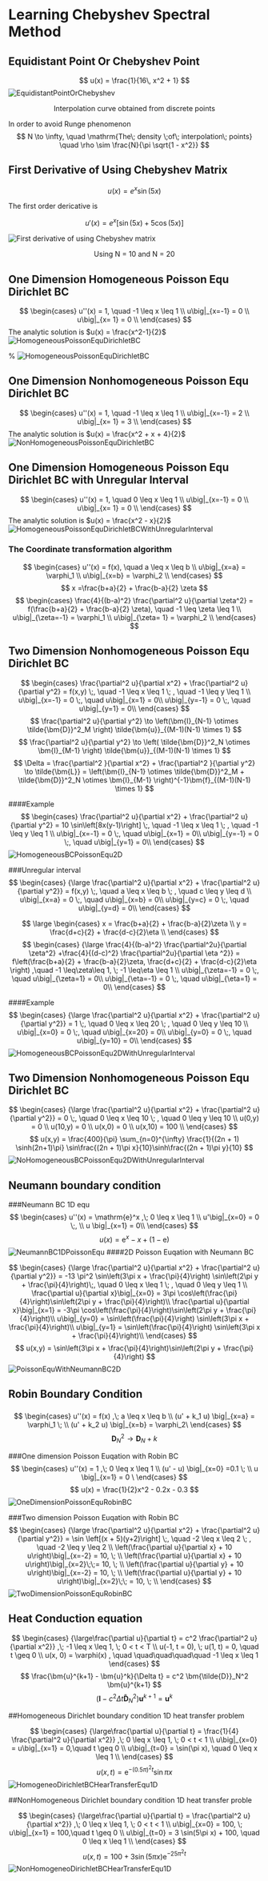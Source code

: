 Learning Chebyshev Spectral Method
=================

Equidistant Point Or Chebyshev Point
-----------------
$$
u(x) = \frac{1}{16\, x^2 + 1}
$$
![EquidistantPointOrChebyshev](Figures\EquidistantPointOrChebyshev.jpg 'hello')
<center>Interpolation curve obtained from discrete points</center>


In order to avoid Runge phenomenon
$$
N \to \infty, \quad \mathrm{The\; density \;of\; interpolation\; points} \quad \rho \sim \frac{N}{\pi \sqrt{1 - x^2}}
$$

First Derivative of Using Chebyshev Matrix
----------------------------------------
$$
u(x) = e^x \sin(5x)
$$

The first order dericative is

$$
u'(x) = e^x \left[\sin(5x) + 5 \cos(5x) \right]
$$

<!-- <center>Using N = 10 and N = 20</center> -->

![First derivative of using Chebyshev matrix](Figures/FirstDerivativeOfChebyshev.png)
<center>Using N = 10 and N = 20</center>

One Dimension Homogeneous Poisson Equ Dirichlet BC
--------------------------------------
$$
\begin{cases}
u''(x) = 1,   \quad -1 \leq x \leq 1  \\
u\big|_{x=-1} = 0 \\
u\big|_{x= 1} = 0 \\
\end{cases}
$$
The analytic solution is $u(x) = \frac{x^2-1}{2}$
![HomogeneousPoissonEquDirichletBC](Figures\HomogeneousPoissonEquDirichletBC.png)

%  ![HomogeneousPoissonEquDirichletBC]("Figures\FirstDerivativeOfChebyshev.png")

One Dimension Nonhomogeneous Poisson Equ Dirichlet BC
--------------------------------------

$$
\begin{cases}
u''(x) = 1,   \quad -1 \leq x \leq 1  \\
u\big|_{x=-1} = 2 \\
u\big|_{x= 1} = 3 \\
\end{cases}
$$
The analytic solution is $u(x) = \frac{x^2 + x + 4}{2}$
![NonHomogeneousPoissonEquDirichletBC](Figures\NonHomogeneousPoissonEquDirichletBC.png)

One Dimension Homogeneous Poisson Equ Dirichlet BC with Unregular Interval 
--------------------------------------
$$
\begin{cases}
u''(x) = 1,   \quad 0 \leq x \leq 1  \\
u\big|_{x=-1} = 0 \\
u\big|_{x= 1} = 0 \\
\end{cases}
$$
The analytic solution is $u(x) = \frac{x^2 - x}{2}$
![HomogeneousPoissonEquDirichletBCWithUnregularInterval](Figures\HomogeneousPoissonEquDirichletBCWithUnregularInterval.png)

### The  Coordinate transformation algorithm
$$
\begin{cases}
u''(x) = f(x),   \quad a \leq x \leq b  \\
u\big|_{x=a} = \varphi_1 \\
u\big|_{x=b} = \varphi_2 \\
\end{cases}
$$
$$
x =\frac{b+a}{2} +  \frac{b-a}{2} \zeta
$$
$$
\begin{cases}
\frac{4}{(b-a)^2} \frac{\partial^2 u}{\partial \zeta^2}  = f(\frac{b+a}{2} +  \frac{b-a}{2} \zeta),   \quad -1 \leq \zeta \leq 1  \\
u\big|_{\zeta=-1} = \varphi_1 \\
u\big|_{\zeta= 1} = \varphi_2 \\
\end{cases}
$$

Two Dimension Nonhomogeneous Poisson Equ Dirichlet BC
----------------------------
$$
\begin{cases}
\frac{\partial^2 u}{\partial x^2} + \frac{\partial^2 u}{\partial y^2} = f(x,y) \;,   \quad -1 \leq x \leq 1 \; ,   \quad -1 \leq y \leq 1 \\
u\big|_{x=-1} = 0 \;, \quad u\big|_{x=1} = 0\\
u\big|_{y=-1} = 0 \;, \quad u\big|_{y=1} = 0\\
\end{cases}
$$
$$
\frac{\partial^2 u}{\partial y^2} \to \left(\bm{I}_{N-1} \otimes \tilde{\bm{D}}^2_M  \right) \tilde{\bm{u}}_{(M-1)(N-1) \times 1}
$$
$$
\frac{\partial^2 u}{\partial y^2} \to \left( \tilde{\bm{D}}^2_N \otimes \bm{I}_{M-1} \right) \tilde{\bm{u}}_{(M-1)(N-1) \times 1}
$$
$$
\Delta = \frac{\partial^2 }{\partial x^2} + \frac{\partial^2 }{\partial y^2}
\to \tilde{\bm{L}} 
= \left(\bm{I}_{N-1} \otimes  \tilde{\bm{D}}^2_M + \tilde{\bm{D}}^2_N \otimes \bm{I}_{M-1} \right)^{-1}\bm{f}_{(M-1)(N-1) \times 1}
$$

####Example 
$$
\begin{cases}
\frac{\partial^2 u}{\partial x^2} + \frac{\partial^2 u}{\partial y^2} = 10 \sin\left[8x(y-1)\right] \;,   \quad -1 \leq x \leq 1 \; ,   \quad -1 \leq y \leq 1 \\
u\big|_{x=-1} = 0 \;, \quad u\big|_{x=1} = 0\\
u\big|_{y=-1} = 0 \;, \quad u\big|_{y=1} = 0\\
\end{cases}
$$
![HomogeneousBCPoissonEqu2D](Figures/HomogeneousBCPoissonEqu2D.png)

###Unregular interval
$$
\begin{cases}
{\large \frac{\partial^2 u}{\partial x^2} + \frac{\partial^2 u}{\partial y^2}} = f(x,y) \;,   \quad a \leq x \leq b \; ,   \quad c \leq y \leq d \\
u\big|_{x=a} = 0 \;, \quad u\big|_{x=b} = 0\\
u\big|_{y=c} = 0 \;, \quad u\big|_{y=d} = 0\\
\end{cases}
$$

$$
\large
\begin{cases}
   x = \frac{b+a}{2} +  \frac{b-a}{2}\zeta \\
   y = \frac{d+c}{2} +  \frac{d-c}{2}\eta \\
\end{cases}
$$
$$
\begin{cases}
   {\large \frac{4}{(b-a)^2} \frac{\partial^2u}{\partial \zeta^2} 
   +\frac{4}{(d-c)^2} \frac{\partial^2u}{\partial \eta ^2}}  
   = f\left(\frac{b+a}{2} +  \frac{b-a}{2}\zeta, \frac{d+c}{2} +  \frac{d-c}{2}\eta \right) ,\quad
   -1 \leq\zeta\leq 1, \; -1 \leq\eta \leq 1 \\
    u\big|_{\zeta=-1} = 0 \;, \quad u\big|_{\zeta=1} = 0\\
    u\big|_{\eta=-1} = 0 \;, \quad u\big|_{\eta=1} = 0\\
\end{cases}
$$

####Example 
$$
\begin{cases}
{\large \frac{\partial^2 u}{\partial x^2} + \frac{\partial^2 u}{\partial y^2}} = 1 \;,  
 \quad 0 \leq x \leq 20 \; ,   \quad 0 \leq y \leq 10 \\
u\big|_{x=0} = 0 \;, \quad u\big|_{x=20} = 0\\
u\big|_{y=0} = 0 \;, \quad u\big|_{y=10} = 0\\
\end{cases}
$$
![HomogeneousBCPoissonEqu2DWithUnregularInterval](Figures/HomogeneousBCPoissonEqu2DWithUnregularInterval.png)

Two Dimension Nonhomogeneous Poisson Equ Dirichlet BC
------------------------
$$
\begin{cases}
{\large \frac{\partial^2 u}{\partial x^2} + \frac{\partial^2 u}{\partial y^2}} = 0 \;,  
 \quad 0 \leq x \leq 10 \; ,   \quad 0 \leq y \leq 10 \\
u(0,y) = 0 \\
u(10,y) = 0 \\
u(x,0) = 0 \\
u(x,10) = 100 \\
\end{cases}
$$
$$
u(x,y) = \frac{400}{\pi}
\sum_{n=0}^{\infty} \frac{1}{(2n + 1) \sinh(2n+1)\pi}
\sin\frac{(2n + 1)\pi x}{10}\sinh\frac{(2n + 1)\pi y}{10}
$$
![NoHomogeneousBCPoissonEqu2DWithUnregularInterval](Figures/NoHomogeneousBCPoissonEqu2DWithUnregularInterval.png)

Neumann boundary condition
----------------
###Neumann BC 1D equ
$$
\begin{cases}
u''(x) = \mathrm{e}^x ,\; 0 \leq x \leq 1 \\
u'\big|_{x=0} = 0 \;, \\
u \big|_{x=1} = 0\\
\end{cases}
$$
$$
u(x) = \mathrm{e}^x - x + (1-\mathrm{e})
$$
![NeumannBC1DPoissonEqu](Figures/NeumannBC1DPoissonEqu.png)
####2D Poisson Euqation with Neumann BC

$$
\begin{cases}
{\large \frac{\partial^2 u}{\partial x^2} + \frac{\partial^2 u}{\partial y^2}} 
= -13 \pi^2 \sin\left(3\pi x + \frac{\pi}{4}\right) \sin\left(2\pi y + \frac{\pi}{4}\right)\;,  
 \quad 0 \leq x \leq 1 \; ,   \quad 0 \leq y \leq 1 \\
 \frac{\partial u}{\partial x}\big|_{x=0} = 3\pi \cos\left(\frac{\pi}{4}\right)\sin\left(2\pi y + \frac{\pi}{4}\right)\\
 \frac{\partial u}{\partial x}\big|_{x=1} = -3\pi \cos\left(\frac{\pi}{4}\right)\sin\left(2\pi y + \frac{\pi}{4}\right)\\
 u\big|_{y=0} = \sin\left(\frac{\pi}{4}\right) \sin\left(3\pi x + \frac{\pi}{4}\right)\\
 u\big|_{y=1} = \sin\left(\frac{\pi}{4}\right) \sin\left(3\pi x + \frac{\pi}{4}\right)\\
\end{cases}
$$
$$
u(x,y) = \sin\left(3\pi x + \frac{\pi}{4}\right)\sin\left(2\pi y + \frac{\pi}{4}\right)
$$
![PoissonEquWithNeumannBC2D](Figures/PoissonEquWithNeumannBC2D.png)

Robin Boundary Condition
----------------------
###
$$
\begin{cases}
u''(x) = f(x) ,\; a \leq x \leq b \\
(u' + k_1 u) \big|_{x=a} = \varphi_1 \; \\
(u' + k_2 u) \big|_{x=b} = \varphi_2\
\end{cases}
$$
$$
\bm{D}_N^2 \to \bm{D}_N + k
$$

###One dimension Poisson Euqation with Robin BC
$$
\begin{cases}
u''(x) = 1 ,\; 0 \leq x \leq 1 \\
(u' - u) \big|_{x=0} =0.1 \; \\
u \big|_{x=1} = 0 \
\end{cases}
$$
$$
u(x) = \frac{1}{2}x^2 - 0.2x - 0.3
$$
![OneDimensionPoissonEquRobinBC](Figures/OneDimensionPoissonEquRobinBC.png)

###Two dimension Poisson Euqation with Robin BC
$$
\begin{cases}
{\large \frac{\partial^2 u}{\partial x^2} + \frac{\partial^2 u}{\partial y^2}} 
= \sin \left[(x + 5)(y+2)\right] \;,  
 \quad -2 \leq x \leq 2 \; ,   \quad -2 \leq y \leq 2 \\
 \left(\frac{\partial u}{\partial x} + 10 u\right)\big|_{x=-2} = 10, \; \\
 \left(\frac{\partial u}{\partial x} + 10 u\right)\big|_{x=2}\;\;= 10, \; \\
 \left(\frac{\partial u}{\partial y} + 10 u\right)\big|_{x=-2} = 10, \; \\
 \left(\frac{\partial u}{\partial y} + 10 u\right)\big|_{x=2}\;\; = 10, \; \\
\end{cases}
$$
![TwoDimensionPoissonEquRobinBC](Figures/TwoDimensionPoissonEquRobinBC.png)

Heat Conduction equation
-------------

$$
\begin{cases}
{\large\frac{\partial u}{\partial t} = c^2 \frac{\partial^2 u}{\partial x^2}} ,\; 
-1 \leq x \leq 1, \; 0 < t < T \\
u(-1, t = 0), \; u(1, t) = 0, \quad t \geq 0 \\
u(x, 0) = \varphi(x) , \quad \quad\quad\quad\quad -1 \leq x \leq 1
\end{cases}
$$
$$
\frac{\bm{u}^{k+1} - \bm{u}^k}{\Delta t}
= c^2 \bm{\tilde{D}}_N^2 \bm{u}^{k+1}
$$
$$
\left(\bm{I} - c^2 \Delta t  \bm{\tilde{D}}_N^2 \right)\bm{u}^{k+1} = \bm{u}^{k}
$$

##Homogeneous Dirichlet boundary condition 1D heat transfer problem

$$
\begin{cases}
{\large\frac{\partial u}{\partial t} 
= \frac{1}{4} \frac{\partial^2 u}{\partial x^2}} ,\; 
0 \leq x \leq 1, \; 0 < t < 1 \\
u\big|_{x=0} = u\big|_{x=1} = 0,\quad  t \geq 0 \\
u\big|_{t=0} = \sin(\pi x), \quad 0 \leq x \leq 1 \\
\end{cases}
$$
$$
u(x,t) = \mathrm{e}^{-(0.5 \pi)^2 t} \sin\pi x
$$
![HomogeneoDirichletBCHearTransferEqu1D](Figures/HomogeneoDirichletBCHearTransferEqu1D.png)

##NonHomogeneous Dirichlet boundary condition 1D heat transfer proble

$$
\begin{cases}
{\large\frac{\partial u}{\partial t} 
= \frac{\partial^2 u}{\partial x^2}} ,\; 
0 \leq x \leq 1, \; 0 < t < 1 \\
u\big|_{x=0} = 100, \; u\big|_{x=1} = 100,\quad  t \geq 0 \\
u\big|_{t=0} = 3 \sin(5\pi x) + 100, \quad 0 \leq x \leq 1 \\
\end{cases}
$$
$$
u(x,t) = 100 + 3 \sin\left(5 \pi x\right)\mathrm{e}^{-25 \pi^2 t}
$$
![NonHomogeneoDirichletBCHearTransferEqu1D](Figures/NonHomogeneoDirichletBCHearTransferEqu1D.png)